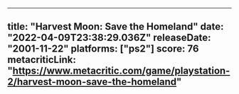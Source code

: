 
---
title: "Harvest Moon: Save the Homeland"
date: "2022-04-09T23:38:29.036Z"
releaseDate: "2001-11-22"
platforms: ["ps2"]
score: 76
metacriticLink: "https://www.metacritic.com/game/playstation-2/harvest-moon-save-the-homeland"
---
